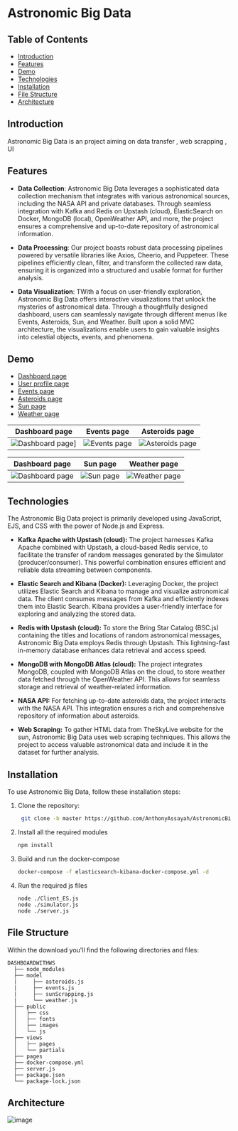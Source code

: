 # Astronomic Big Data

## Table of Contents  

- [Introduction](#introduction)
- [Features](#features)
- [Demo](#demo)
- [Technologies](#technologies)
- [Installation](#installation)
- [File Structure](#file-structure)
- [Architecture ](#architecture)

## Introduction

Astronomic Big Data is an project aiming on data transfer , web scrapping , UI 

## Features

- **Data Collection**:  Astronomic Big Data leverages a sophisticated data collection mechanism that integrates with various astronomical sources, including the NASA API and private databases. Through seamless integration with Kafka and Redis on Upstash (cloud), ElasticSearch on Docker, MongoDB (local), OpenWeather API, and more, the project ensures a comprehensive and up-to-date repository of astronomical information.

- **Data Processing**: Our project boasts robust data processing pipelines powered by versatile libraries like Axios, Cheerio, and Puppeteer. These pipelines efficiently clean, filter, and transform the collected raw data, ensuring it is organized into a structured and usable format for further analysis.


- **Data Visualization**: TWith a focus on user-friendly exploration, Astronomic Big Data offers interactive visualizations that unlock the mysteries of astronomical data. Through a thoughtfully designed dashboard, users can seamlessly navigate through different menus like Events, Asteroids, Sun, and Weather. Built upon a solid MVC architecture, the visualizations enable users to gain valuable insights into celestial objects, events, and phenomena.


## Demo



- [Dashboard page](https://github.com/AnthonyAssayah/AstronomicBigData/assets/92322613/8bad00a6-89ea-4561-ba7e-b9103303a194)
- [User profile page](https://github.com/AnthonyAssayah/AstronomicBigData/assets/92322613/91e60e04-aba6-4dd5-b95a-0c821a82c6d8)
- [Events page](https://github.com/AnthonyAssayah/AstronomicBigData/assets/92322613/566e1961-e8e2-4496-821e-426e12f44981)
- [Asteroids page](https://github.com/AnthonyAssayah/AstronomicBigData/assets/92322613/0a9c2f75-2822-432b-9c23-75feb6999dde)
- [Sun page](https://github.com/AnthonyAssayah/AstronomicBigData/assets/92322613/89431a96-b7f6-4d05-a892-6de0c6fbe590)
- [Weather page](https://github.com/AnthonyAssayah/AstronomicBigData/assets/92322613/6ca92a4f-0743-41b8-baa5-66a6777c5769)


| Dashboard page | Events page | Asteroids page  |
| --- | --- | ---  |
| ![Dashboard page](https://github.com/AnthonyAssayah/AstronomicBigData/assets/92322613/8bad00a6-89ea-4561-ba7e-b9103303a194)]  | ![Events page](https://github.com/AnthonyAssayah/AstronomicBigData/assets/92322613/566e1961-e8e2-4496-821e-426e12f44981)| ![Asteroids page](https://github.com/AnthonyAssayah/AstronomicBigData/assets/92322613/0a9c2f75-2822-432b-9c23-75feb6999dde)

| Dashboard page | Sun page | Weather page  |
| --- | --- | ---  |
| ![Dashboard page](https://github.com/AnthonyAssayah/AstronomicBigData/assets/92322613/91e60e04-aba6-4dd5-b95a-0c821a82c6d8)| ![Sun page](https://github.com/AnthonyAssayah/AstronomicBigData/assets/92322613/89431a96-b7f6-4d05-a892-6de0c6fbe590)  | ![Weather page](https://github.com/AnthonyAssayah/AstronomicBigData/assets/92322613/6ca92a4f-0743-41b8-baa5-66a6777c5769)

## Technologies

The Astronomic Big Data project is primarily developed using JavaScript, EJS, and CSS with the power of Node.js and Express.

- **Kafka Apache with Upstash (cloud):** The project harnesses Kafka Apache combined with Upstash, a cloud-based Redis service, to facilitate the transfer of random messages generated by the Simulator (producer/consumer). This powerful combination ensures efficient and reliable data streaming between components.

- **Elastic Search and Kibana (Docker):** Leveraging Docker, the project utilizes Elastic Search and Kibana to manage and visualize astronomical data. The client consumes messages from Kafka and efficiently indexes them into Elastic Search. Kibana provides a user-friendly interface for exploring and analyzing the stored data.

- **Redis with Upstash (cloud):** To store the Bring Star Catalog (BSC.js) containing the titles and locations of random astronomical messages, Astronomic Big Data employs Redis through Upstash. This lightning-fast in-memory database enhances data retrieval and access speed.

- **MongoDB with MongoDB Atlas (cloud):** The project integrates MongoDB, coupled with MongoDB Atlas on the cloud, to store weather data fetched through the OpenWeather API. This allows for seamless storage and retrieval of weather-related information.

- **NASA API:** For fetching up-to-date asteroids data, the project interacts with the NASA API. This integration ensures a rich and comprehensive repository of information about asteroids.

- **Web Scraping:** To gather HTML data from TheSkyLive website for the sun, Astronomic Big Data uses web scraping techniques. This allows the project to access valuable astronomical data and include it in the dataset for further analysis.


## Installation

To use Astronomic Big Data, follow these installation steps:

1. Clone the repository:

   ```bash
    git clone -b master https://github.com/AnthonyAssayah/AstronomicBigData

2. Install all the required modules
    ```bash
   npm install

3. Build and run the docker-compose
   ```bash
   docker-compose -f elasticsearch-kibana-docker-compose.yml -d

4. Run the required js files
   ```
   node ./Client_ES.js
   node ./simulator.js
   node ./server.js
## File Structure

Within the download you'll find the following directories and files:

```
DASHBOARDWITHWS
  ├── node_modules
  ├── model
  |     ├── asteroids.js
  |     ├── events.js
  |     ├── sunScrapping.js
  |     └── weather.js   
  ├── public
  │   ├── css
  │   ├── fonts
  │   ├── images
  │   └── js
  ├── views
  │   ├── pages
  │   └── partials     
  ├── pages
  ├── docker-compose.yml
  ├── server.js
  ├── package.json
  └── package-lock.json
```
   
## Architecture 

![image](https://github.com/AnthonyAssayah/AstronomicBigData/assets/92504985/314135ae-4268-46d0-872c-d9624e044fd4)

